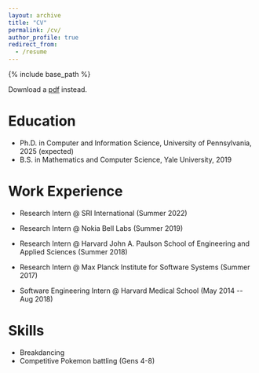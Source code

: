 ```yaml
---
layout: archive
title: "CV"
permalink: /cv/
author_profile: true
redirect_from:
  - /resume
---
```


{% include base_path %}

Download a [pdf](/files/antonxue-cv.pdf) instead.

Education
======
* Ph.D. in Computer and Information Science, University of Pennsylvania, 2025 (expected)
* B.S. in Mathematics and Computer Science, Yale University, 2019

Work Experience
======
* Research Intern @ SRI International (Summer 2022)

* Research Intern @ Nokia Bell Labs (Summer 2019)

* Research Intern @ Harvard John A. Paulson School of Engineering and Applied Sciences (Summer 2018)

* Research Intern @ Max Planck Institute for Software Systems (Summer 2017)

* Software Engineering Intern @ Harvard Medical School (May 2014 -- Aug 2018)

Skills
======
* Breakdancing
* Competitive Pokemon battling (Gens 4-8)

